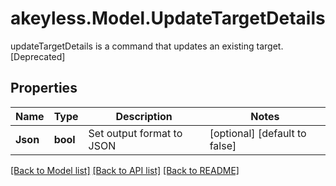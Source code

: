 # akeyless.Model.UpdateTargetDetails
updateTargetDetails is a command that updates an existing target. [Deprecated]

## Properties

Name | Type | Description | Notes
------------ | ------------- | ------------- | -------------
**Json** | **bool** | Set output format to JSON | [optional] [default to false]

[[Back to Model list]](../README.md#documentation-for-models) [[Back to API list]](../README.md#documentation-for-api-endpoints) [[Back to README]](../README.md)

